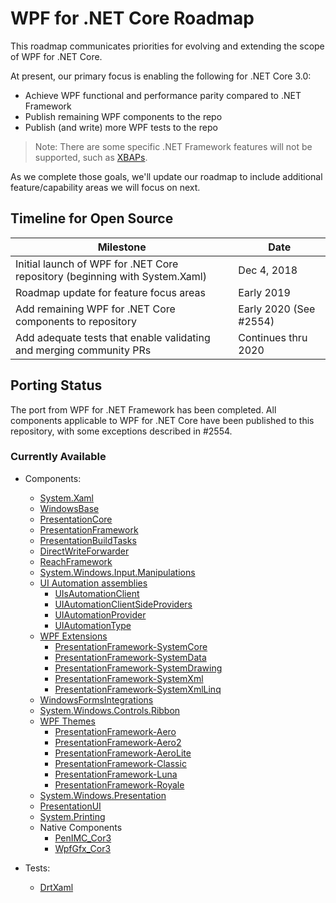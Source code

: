 # WPF for .NET Core Roadmap

This roadmap communicates priorities for evolving and extending the scope of WPF for .NET Core.

At present, our primary focus is enabling the following for .NET Core 3.0:

* Achieve WPF functional and performance parity compared to .NET Framework
* Publish remaining WPF components to the repo
* Publish (and write) more WPF tests to the repo

> Note: There are some specific .NET Framework features will not be supported, such as [XBAPs](https://docs.microsoft.com/dotnet/framework/wpf/app-development/wpf-xaml-browser-applications-overview).

As we complete those goals, we'll update our roadmap to include additional feature/capability areas we will focus on next.

## Timeline for Open Source
| Milestone | Date |
|---|---|
|Initial launch of WPF for .NET Core repository (beginning with System.Xaml)|Dec 4, 2018|
|Roadmap update for feature focus areas|Early 2019|
|Add remaining WPF for .NET Core components to repository|Early 2020 (See #2554)|
|Add adequate tests that enable validating and merging community PRs|Continues thru 2020|


## Porting Status

The port from WPF for .NET Framework has been completed. All components applicable to WPF for .NET Core have been published to this repository, with some exceptions described in #2554. 

### Currently Available

* Components:
  * [System.Xaml](src/Microsoft.DotNet.Wpf/src/System.Xaml)
  * [WindowsBase](src/Microsoft.DotNet.Wpf/src/WindowsBase)
  * [PresentationCore](src/Microsoft.DotNet.Wpf/src/PresentationCore)
  * [PresentationFramework](src/Microsoft.DotNet.Wpf/src/PresentationFramework)
  * [PresentationBuildTasks](src/Microsoft.DotNet.Wpf/src/PresentationBuildTasks)
  * [DirectWriteForwarder](src/Microsoft.DotNet.Wpf/src/DirectWriteForwarder)
  * [ReachFramework](src/Microsoft.DotNet.Wpf/src/ReachFramework)
  * [System.Windows.Input.Manipulations](src/Microsoft.DotNet.Wpf/src/System.Windows.Input.Manipulations)
  * [UI Automation assemblies](src/Microsoft.DotNet.Wpf/src/UIAutomation)
    * [UIsAutomationClient](src/Microsoft.DotNet.Wpf/src/UIAutomation/UIAutomationClient)
    * [UIAutomationClientSideProviders](src/Microsoft.DotNet.Wpf/src/UIAutomation/UIAutomationClientSideProviders)
    * [UIAutomationProvider](src/Microsoft.DotNet.Wpf/src/UIAutomation/UIAutomationProvider)
    * [UIAutomationType](src/Microsoft.DotNet.Wpf/src/UIAutomation/UIAutomationTypes)
  * [WPF Extensions](src/Microsoft.DotNet.Wpf/src/Extensions)
    * [PresentationFramework-SystemCore](src/Microsoft.DotNet.Wpf/src/Extensions/PresentationFramework-SystemCore)
    * [PresentationFramework-SystemData](src/Microsoft.DotNet.Wpf/src/Extensions/PresentationFramework-SystemData)
    * [PresentationFramework-SystemDrawing](src/Microsoft.DotNet.Wpf/src/Extensions/PresentationFramework-SystemDrawing)
    * [PresentationFramework-SystemXml](src/Microsoft.DotNet.Wpf/src/Extensions/PresentationFramework-SystemXml)
    * [PresentationFramework-SystemXmlLinq](src/Microsoft.DotNet.Wpf/src/Extensions/PresentationFramework-SystemXmlLinq)
  * [WindowsFormsIntegrations](src/Microsoft.DotNet.Wpf/src/WindowsFormsIntegration)
  * [System.Windows.Controls.Ribbon](src/Microsoft.DotNet.Wpf/src/System.Windows.Controls.Ribbon)
  * [WPF Themes](src/Microsoft.DotNet.Wpf/src/Themes)
    * [PresentationFramework-Aero](src/Microsoft.DotNet.Wpf/src/Themes/PresentationFramework.Aero)
    * [PresentationFramework-Aero2](src/Microsoft.DotNet.Wpf/src/Themes/PresentationFramework.Aero2)
    * [PresentationFramework-AeroLite](src/Microsoft.DotNet.Wpf/src/Themes/PresentationFramework.AeroLite)
    * [PresentationFramework-Classic](src/Microsoft.DotNet.Wpf/src/Themes/PresentationFramework.Classic)
    * [PresentationFramework-Luna](src/Microsoft.DotNet.Wpf/src/Themes/PresentationFramework.Luna)
    * [PresentationFramework-Royale](src/Microsoft.DotNet.Wpf/src/Themes/PresentationFramework.Royale)
  * [System.Windows.Presentation](src/Microsoft.DotNet.Wpf/src/System.Windows.Presentation)
  * [PresentationUI](src/Microsoft.DotNet.Wpf/src/PresentationUI)
  * [System.Printing](src/Microsoft.DotNet.Wpf/src/System.Printing)
  * Native Components
    * [PenIMC_Cor3](src/Microsoft.DotNet.Wpf/src/PenImc)
    * [WpfGfx_Cor3](src/Microsoft.DotNet.Wpf/src/WpfGfx)
  
* Tests:
  * [DrtXaml](src/Microsoft.DotNet.Wpf/test/DRT/DrtXaml)

